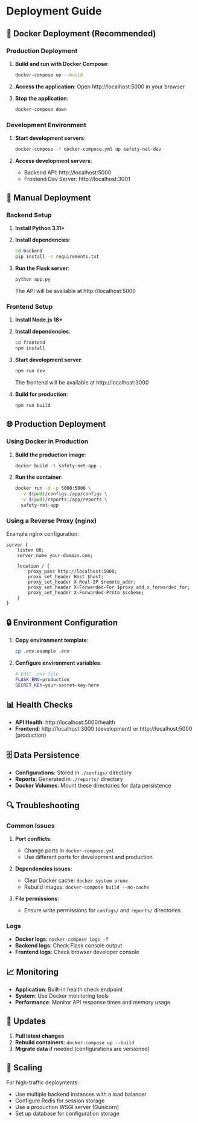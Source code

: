 # Deployment Guide

## 🐳 Docker Deployment (Recommended)

### Production Deployment

1. **Build and run with Docker Compose**:
   ```bash
   docker-compose up --build
   ```

2. **Access the application**:
   Open http://localhost:5000 in your browser

3. **Stop the application**:
   ```bash
   docker-compose down
   ```

### Development Environment

1. **Start development servers**:
   ```bash
   docker-compose -f docker-compose.yml up safety-net-dev
   ```

2. **Access development servers**:
   - Backend API: http://localhost:5000
   - Frontend Dev Server: http://localhost:3001

## 🔧 Manual Deployment

### Backend Setup

1. **Install Python 3.11+**

2. **Install dependencies**:
   ```bash
   cd backend
   pip install -r requirements.txt
   ```

3. **Run the Flask server**:
   ```bash
   python app.py
   ```

   The API will be available at http://localhost:5000

### Frontend Setup

1. **Install Node.js 18+**

2. **Install dependencies**:
   ```bash
   cd frontend
   npm install
   ```

3. **Start development server**:
   ```bash
   npm run dev
   ```

   The frontend will be available at http://localhost:3000

4. **Build for production**:
   ```bash
   npm run build
   ```

## 🌐 Production Deployment

### Using Docker in Production

1. **Build the production image**:
   ```bash
   docker build -t safety-net-app .
   ```

2. **Run the container**:
   ```bash
   docker run -d -p 5000:5000 \
     -v $(pwd)/configs:/app/configs \
     -v $(pwd)/reports:/app/reports \
     safety-net-app
   ```

### Using a Reverse Proxy (nginx)

Example nginx configuration:
```nginx
server {
    listen 80;
    server_name your-domain.com;

    location / {
        proxy_pass http://localhost:5000;
        proxy_set_header Host $host;
        proxy_set_header X-Real-IP $remote_addr;
        proxy_set_header X-Forwarded-For $proxy_add_x_forwarded_for;
        proxy_set_header X-Forwarded-Proto $scheme;
    }
}
```

## 🔒 Environment Configuration

1. **Copy environment template**:
   ```bash
   cp .env.example .env
   ```

2. **Configure environment variables**:
   ```bash
   # Edit .env file
   FLASK_ENV=production
   SECRET_KEY=your-secret-key-here
   ```

## 📊 Health Checks

- **API Health**: http://localhost:5000/health
- **Frontend**: http://localhost:3000 (development) or http://localhost:5000 (production)

## 🗄️ Data Persistence

- **Configurations**: Stored in `./configs/` directory
- **Reports**: Generated in `./reports/` directory
- **Docker Volumes**: Mount these directories for data persistence

## 🔍 Troubleshooting

### Common Issues

1. **Port conflicts**:
   - Change ports in `docker-compose.yml`
   - Use different ports for development and production

2. **Dependencies issues**:
   - Clear Docker cache: `docker system prune`
   - Rebuild images: `docker-compose build --no-cache`

3. **File permissions**:
   - Ensure write permissions for `configs/` and `reports/` directories

### Logs

- **Docker logs**: `docker-compose logs -f`
- **Backend logs**: Check Flask console output
- **Frontend logs**: Check browser developer console

## 📈 Monitoring

- **Application**: Built-in health check endpoint
- **System**: Use Docker monitoring tools
- **Performance**: Monitor API response times and memory usage

## 🔄 Updates

1. **Pull latest changes**
2. **Rebuild containers**: `docker-compose up --build`
3. **Migrate data** if needed (configurations are versioned)

## 🚀 Scaling

For high-traffic deployments:
- Use multiple backend instances with a load balancer
- Configure Redis for session storage
- Use a production WSGI server (Gunicorn)
- Set up database for configuration storage